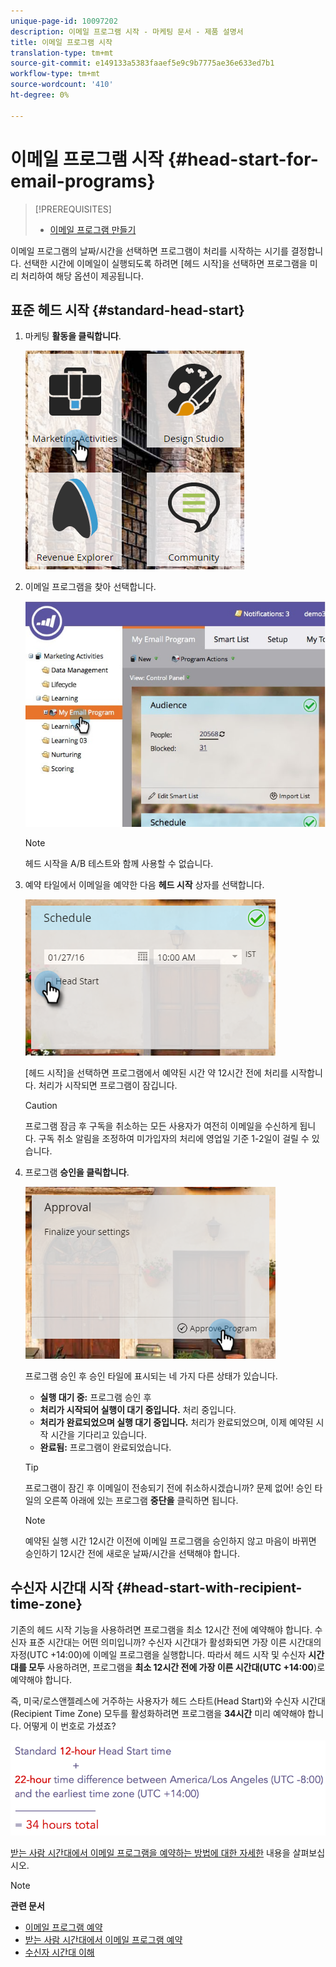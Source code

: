 ```yaml
---
unique-page-id: 10097202
description: 이메일 프로그램 시작 - 마케팅 문서 - 제품 설명서
title: 이메일 프로그램 시작
translation-type: tm+mt
source-git-commit: e149133a5383faaef5e9c9b7775ae36e633ed7b1
workflow-type: tm+mt
source-wordcount: '410'
ht-degree: 0%

---
```



# 이메일 프로그램 시작 {#head-start-for-email-programs}

>[!PREREQUISITES]
>
>* [이메일 프로그램 만들기](../../../../product-docs/email-marketing/email-programs/creating-an-email-program/create-an-email-program.md)

>



이메일 프로그램의 날짜/시간을 선택하면 프로그램이 처리를 시작하는 시기를 결정합니다. 선택한 시간에 이메일이 실행되도록 하려면 [헤드 시작]을 선택하면 프로그램을 미리 처리하여 해당 옵션이 제공됩니다.

## 표준 헤드 시작 {#standard-head-start}

1. 마케팅 **활동을 클릭합니다**.

   ![](assets/one-1.png)

1. 이메일 프로그램을 찾아 선택합니다.

   ![](assets/selectemailprogram-4.jpg)

   >[!NOTE]
   >
   >헤드 시작을 A/B 테스트와 함께 사용할 수 없습니다.

1. 예약 타일에서 이메일을 예약한 다음 **헤드 시작** 상자를 선택합니다.

   ![](assets/three-1.png)

   [헤드 시작]을 선택하면 프로그램에서 예약된 시간 약 12시간 전에 처리를 시작합니다. 처리가 시작되면 프로그램이 잠깁니다.

   >[!CAUTION]
   >
   >프로그램 잠금 후 구독을 취소하는 모든 사용자가 여전히 이메일을 수신하게 됩니다. 구독 취소 알림을 조정하여 미가입자의 처리에 영업일 기준 1-2일이 걸릴 수 있습니다.

1. 프로그램 **승인을 클릭합니다**.

   ![](assets/four-1.png)

   프로그램 승인 후 승인 타일에 표시되는 네 가지 다른 상태가 있습니다.

   * **실행 대기 중:** 프로그램 승인 후
   * **처리가 시작되어 실행이 대기 중입니다.** 처리 중입니다.
   * **처리가 완료되었으며 실행 대기 중입니다.** 처리가 완료되었으며, 이제 예약된 시작 시간을 기다리고 있습니다.
   * **완료됨:** 프로그램이 완료되었습니다.

   >[!TIP]
   >
   >프로그램이 잠긴 후 이메일이 전송되기 전에 취소하시겠습니까? 문제 없어! 승인 타일의 오른쪽 아래에 있는 프로그램 **중단을** 클릭하면 됩니다.

   >[!NOTE]
   >
   >예약된 실행 시간 12시간 이전에 이메일 프로그램을 승인하지 않고 마음이 바뀌면 승인하기 12시간 전에 새로운 날짜/시간을 선택해야 합니다.

## 수신자 시간대 시작 {#head-start-with-recipient-time-zone}

기존의 헤드 시작 기능을 사용하려면 프로그램을 최소 12시간 전에 예약해야 합니다. 수신자 표준 시간대는 어떤 의미입니까? 수신자 시간대가 활성화되면 가장 이른 시간대의 자정(UTC +14:00)에 이메일 프로그램을 실행합니다. 따라서 헤드 시작 및 수신자 **시간대를 모두** 사용하려면, 프로그램을 **최소 12시간 전에 가장 이른 시간대(UTC +14:00**)로 예약해야 합니다.

즉, 미국/로스앤젤레스에 거주하는 사용자가 헤드 스타트(Head Start)와 수신자 시간대(Recipient Time Zone) 모두를 활성화하려면 프로그램을 **34시간** 미리 예약해야 합니다. 어떻게 이 번호로 가셨죠?

![](assets/image2017-12-5-13-3a11-3a46.png)

[받는 사람 시간대에서 이메일 프로그램을 예약하는 방법에 대한 자세한](scheduling-with-recipient-time-zone/schedule-email-programs-with-recipient-time-zone.md) 내용을 살펴보십시오.

>[!NOTE]
>
>**관련 문서**
>
>* [이메일 프로그램 예약](schedule-your-email-program.md)
>* [받는 사람 시간대에서 이메일 프로그램 예약](scheduling-with-recipient-time-zone/schedule-email-programs-with-recipient-time-zone.md)
>* [수신자 시간대 이해](scheduling-with-recipient-time-zone/understanding-recipient-time-zone.md)

>



